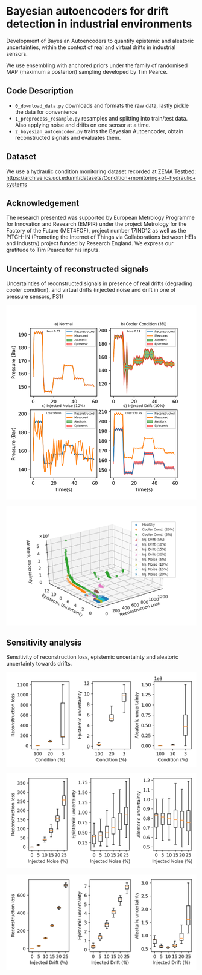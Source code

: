# Bayesian autoencoders for drift detection in industrial environments

Development of Bayesian Autoencoders to  quantify  epistemic  and  aleatoric  uncertainties, within the context of real and virtual drifts in industrial sensors.

We use ensembling with anchored priors under the family of randomised MAP (maximum a posteriori) sampling developed by Tim Pearce. 

## Code Description
- `0_download_data.py` downloads and formats the raw data, lastly pickle the data for convenience
- `1_preprocess_resample.py` resamples and splitting into train/test data. Also applying noise and drifts on one sensor at a time.
- `2_bayesian_autoencoder.py` trains the Bayesian Autoencoder, obtain reconstructed signals and evaluates them.

## Dataset

We use a hydraulic condition monitoring dataset recorded at ZEMA Testbed: https://archive.ics.uci.edu/ml/datasets/Condition+monitoring+of+hydraulic+systems

## Acknowledgement

The research presented was supported by European Metrology Programme for Innovation and Research (EMPIR) under the project Metrology for the Factory of the Future (MET4FOF), project number 17IND12 as well as the PITCH-IN (Promoting the Internet of Things via Collaborations between HEIs and Industry) project funded by Research England.  We express our gratitude to Tim Pearce for his inputs. 

## Uncertainty of reconstructed signals

Uncertainties of reconstructed signals in presence of real drifts (degrading cooler condition), and virtual drifts (injected noise and drift in one of pressure sensors, PS1)

![Uncertainties of Reconstructed signals](https://github.com/bangxiangyong/bae-drift-detection-zema-hydraulic/blob/master/figures_bae_zema/RECON-SIG.png)

![3D Scatterplot](https://github.com/bangxiangyong/bae-drift-detection-zema-hydraulic/blob/master/figures_bae_zema/BAE_3D_SCATTER_ZEMA_HYD.png)


## Sensitivity analysis

Sensitivity of reconstruction loss, epistemic uncertainty and aleatoric uncertainty towards drifts.

![Real drift](https://github.com/bangxiangyong/bae-drift-detection-zema-hydraulic/blob/master/figures_bae_zema/REAL-DRIFT.png)

![Virtual drift-noise](https://github.com/bangxiangyong/bae-drift-detection-zema-hydraulic/blob/master/figures_bae_zema/INJECTED-NOISE.png)

![virtual drift-sensordrifts](https://github.com/bangxiangyong/bae-drift-detection-zema-hydraulic/blob/master/figures_bae_zema/INJECTED-DRIFT.png)



